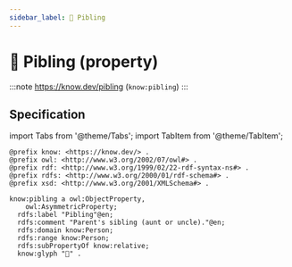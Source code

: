 ```yaml
---
sidebar_label: 🧑 Pibling
---
```


# 🧑 Pibling (property)

:::note
https://know.dev/pibling
(`know:pibling`)
:::

## Specification

import Tabs from '@theme/Tabs';
import TabItem from '@theme/TabItem';

<Tabs>
<TabItem value="turtle" label="Turtle">

```turtle
@prefix know: <https://know.dev/> .
@prefix owl: <http://www.w3.org/2002/07/owl#> .
@prefix rdf: <http://www.w3.org/1999/02/22-rdf-syntax-ns#> .
@prefix rdfs: <http://www.w3.org/2000/01/rdf-schema#> .
@prefix xsd: <http://www.w3.org/2001/XMLSchema#> .

know:pibling a owl:ObjectProperty,
    owl:AsymmetricProperty;
  rdfs:label "Pibling"@en;
  rdfs:comment "Parent's sibling (aunt or uncle)."@en;
  rdfs:domain know:Person;
  rdfs:range know:Person;
  rdfs:subPropertyOf know:relative;
  know:glyph "🧑" .

```

</TabItem>
</Tabs>
